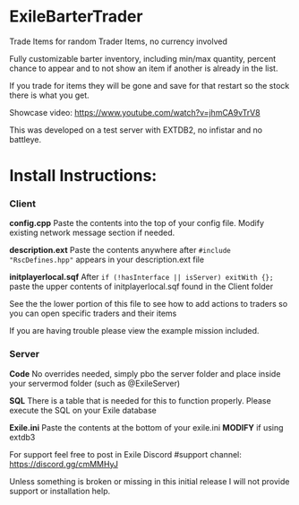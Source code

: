 # ExileBarterTrader
Trade Items for random Trader Items, no currency involved

Fully customizable barter inventory, including min/max quantity, percent chance to appear and to not show an item if another is already in the list.

If you trade for items they will be gone and save for that restart so the stock there is what you get.

Showcase video: https://www.youtube.com/watch?v=jhmCA9vTrV8

This was developed on a test server with EXTDB2, no infistar and no battleye.


# Install Instructions:

### Client

**config.cpp**
Paste the contents into the top of your config file. Modify existing network message section if needed.

**description.ext**
Paste the contents anywhere after `#include "RscDefines.hpp"` appears in your description.ext file

**initplayerlocal.sqf**
After `if (!hasInterface || isServer) exitWith {};` paste the upper contents of initplayerlocal.sqf found in the Client folder

See the the lower portion of this file to see how to add actions to traders so you can open specific traders and their items

If you are having trouble please view the example mission included.

### Server

**Code**
No overrides needed, simply pbo the server folder and place inside your servermod folder (such as @ExileServer)

**SQL**
There is a table that is needed for this to function properly. Please execute the SQL on your Exile database

**Exile.ini**
Paste the contents at the bottom of your exile.ini **MODIFY** if using extdb3


For support feel free to post in Exile Discord #support channel: https://discord.gg/cmMMHyJ

Unless something is broken or missing in this initial release I will not provide support or installation help.
